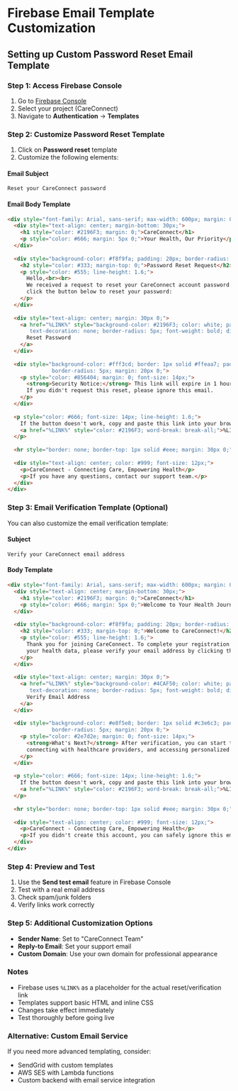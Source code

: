 # Firebase Email Template Customization

## Setting up Custom Password Reset Email Template

### Step 1: Access Firebase Console

1. Go to [Firebase Console](https://console.firebase.google.com/)
2. Select your project (CareConnect)
3. Navigate to **Authentication** → **Templates**

### Step 2: Customize Password Reset Template

1. Click on **Password reset** template
2. Customize the following elements:

#### Email Subject

```
Reset your CareConnect password
```

#### Email Body Template

```html
<div style="font-family: Arial, sans-serif; max-width: 600px; margin: 0 auto; padding: 20px;">
  <div style="text-align: center; margin-bottom: 30px;">
    <h1 style="color: #2196F3; margin: 0;">CareConnect</h1>
    <p style="color: #666; margin: 5px 0;">Your Health, Our Priority</p>
  </div>
  
  <div style="background-color: #f8f9fa; padding: 20px; border-radius: 8px; margin-bottom: 20px;">
    <h2 style="color: #333; margin-top: 0;">Password Reset Request</h2>
    <p style="color: #555; line-height: 1.6;">
      Hello,<br><br>
      We received a request to reset your CareConnect account password. If you made this request, 
      click the button below to reset your password:
    </p>
  </div>
  
  <div style="text-align: center; margin: 30px 0;">
    <a href="%LINK%" style="background-color: #2196F3; color: white; padding: 12px 30px; 
       text-decoration: none; border-radius: 5px; font-weight: bold; display: inline-block;">
      Reset Password
    </a>
  </div>
  
  <div style="background-color: #fff3cd; border: 1px solid #ffeaa7; padding: 15px; 
              border-radius: 5px; margin: 20px 0;">
    <p style="color: #856404; margin: 0; font-size: 14px;">
      <strong>Security Notice:</strong> This link will expire in 1 hour for your security. 
      If you didn't request this reset, please ignore this email.
    </p>
  </div>
  
  <p style="color: #666; font-size: 14px; line-height: 1.6;">
    If the button doesn't work, copy and paste this link into your browser:<br>
    <a href="%LINK%" style="color: #2196F3; word-break: break-all;">%LINK%</a>
  </p>
  
  <hr style="border: none; border-top: 1px solid #eee; margin: 30px 0;">
  
  <div style="text-align: center; color: #999; font-size: 12px;">
    <p>CareConnect - Connecting Care, Empowering Health</p>
    <p>If you have any questions, contact our support team.</p>
  </div>
</div>
```

### Step 3: Email Verification Template (Optional)

You can also customize the email verification template:

#### Subject

```
Verify your CareConnect email address
```

#### Body Template

```html
<div style="font-family: Arial, sans-serif; max-width: 600px; margin: 0 auto; padding: 20px;">
  <div style="text-align: center; margin-bottom: 30px;">
    <h1 style="color: #2196F3; margin: 0;">CareConnect</h1>
    <p style="color: #666; margin: 5px 0;">Welcome to Your Health Journey</p>
  </div>
  
  <div style="background-color: #f8f9fa; padding: 20px; border-radius: 8px; margin-bottom: 20px;">
    <h2 style="color: #333; margin-top: 0;">Welcome to CareConnect!</h2>
    <p style="color: #555; line-height: 1.6;">
      Thank you for joining CareConnect. To complete your registration and start managing 
      your health data, please verify your email address by clicking the button below:
    </p>
  </div>
  
  <div style="text-align: center; margin: 30px 0;">
    <a href="%LINK%" style="background-color: #4CAF50; color: white; padding: 12px 30px; 
       text-decoration: none; border-radius: 5px; font-weight: bold; display: inline-block;">
      Verify Email Address
    </a>
  </div>
  
  <div style="background-color: #e8f5e8; border: 1px solid #c3e6c3; padding: 15px; 
              border-radius: 5px; margin: 20px 0;">
    <p style="color: #2e7d2e; margin: 0; font-size: 14px;">
      <strong>What's Next?</strong> After verification, you can start tracking your health, 
      connecting with healthcare providers, and accessing personalized health insights.
    </p>
  </div>
  
  <p style="color: #666; font-size: 14px; line-height: 1.6;">
    If the button doesn't work, copy and paste this link into your browser:<br>
    <a href="%LINK%" style="color: #2196F3; word-break: break-all;">%LINK%</a>
  </p>
  
  <hr style="border: none; border-top: 1px solid #eee; margin: 30px 0;">
  
  <div style="text-align: center; color: #999; font-size: 12px;">
    <p>CareConnect - Connecting Care, Empowering Health</p>
    <p>If you didn't create this account, you can safely ignore this email.</p>
  </div>
</div>
```

### Step 4: Preview and Test

1. Use the **Send test email** feature in Firebase Console
2. Test with a real email address
3. Check spam/junk folders
4. Verify links work correctly

### Step 5: Additional Customization Options

- **Sender Name**: Set to "CareConnect Team"
- **Reply-to Email**: Set your support email
- **Custom Domain**: Use your own domain for professional appearance

### Notes

- Firebase uses `%LINK%` as a placeholder for the actual reset/verification link
- Templates support basic HTML and inline CSS
- Changes take effect immediately
- Test thoroughly before going live

### Alternative: Custom Email Service

If you need more advanced templating, consider:

- SendGrid with custom templates
- AWS SES with Lambda functions
- Custom backend with email service integration